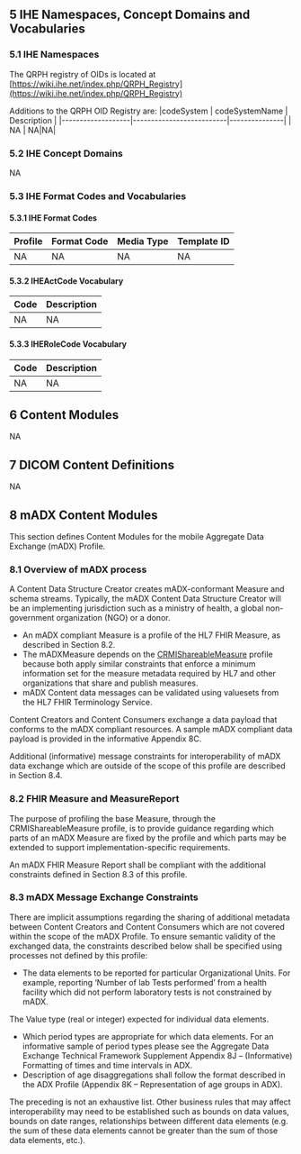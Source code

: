 ## 5 IHE Namespaces, Concept Domains and Vocabularies

### 5.1 IHE Namespaces
The QRPH registry of OIDs is located at [https://wiki.ihe.net/index.php/QRPH_Registry](https://wiki.ihe.net/index.php/QRPH_Registry)

Additions to the QRPH OID Registry are:
|codeSystem | codeSystemName | Description |
|-------------------|--------------------------|---------------|
| NA | NA|NA|

### 5.2 IHE Concept Domains

NA

### 5.3 IHE Format Codes and Vocabularies

#### 5.3.1 IHE Format Codes
|Profile | Format Code| Media Type | Template ID |
|-------------------|--------------------------|---------------|--------|
| NA | NA|NA|NA|

#### 5.3.2 IHEActCode Vocabulary
|Code| Description |
|-------------------|--------------------------|
| NA | NA|

#### 5.3.3 IHERoleCode Vocabulary
|Code| Description |
|-------------------|--------------------------|
| NA | NA|


## 6 Content Modules

NA

## 7 DICOM Content Definitions

NA
## 8 mADX Content Modules

This section defines Content Modules for the mobile Aggregate Data Exchange (mADX) Profile.

### 8.1 Overview of mADX process
A Content Data Structure Creator creates mADX-conformant Measure and schema streams. Typically, the mADX Content Data Structure Creator will be an implementing jurisdiction such as a ministry of health, a global non-government organization (NGO) or a donor.

- An mADX compliant Measure is a profile of the HL7 FHIR Measure, as described in Section 8.2.
- The mADXMeasure depends on the [CRMIShareableMeasure](http://hl7.org/fhir/uv/crmi/StructureDefinition/crmi-shareablemeasure) profile because both apply similar constraints that enforce a minimum information set for the measure metadata required by HL7 and other organizations that share and publish measures.
- mADX Content data messages can be validated using valuesets from the HL7 FHIR Terminology Service.

Content Creators and Content Consumers exchange a data payload that conforms to the mADX compliant resources. A sample mADX compliant data payload is provided in the informative Appendix 8C.

Additional (informative) message constraints for interoperability of mADX data exchange which are outside of the scope of this profile are described in Section 8.4.

<a name="section-8.2"> </a>

### 8.2 FHIR Measure and MeasureReport

The purpose of profiling the base Measure, through the CRMIShareableMeasure profile,  is to provide guidance regarding which parts of an mADX Measure are fixed by the profile and which parts may be extended to support implementation-specific requirements.

An mADX FHIR Measure Report shall be compliant with the additional constraints defined in Section 8.3 of this profile.

### 8.3 mADX Message Exchange Constraints

There are implicit assumptions regarding the sharing of additional metadata between Content Creators and Content Consumers which are not covered within the scope of the mADX Profile. To ensure semantic validity of the exchanged data, the constraints described below shall be specified using processes not defined by this profile:
- The data elements to be reported for particular Organizational Units. For example, reporting ‘Number of lab Tests performed’ from a health facility which did not perform laboratory tests is not constrained by mADX.

The Value type (real or integer) expected for individual data elements.

- Which period types are appropriate for which data elements. For an informative sample of period types please see the Aggregate Data Exchange Technical Framework Supplement Appendix 8J – (Informative) Formatting of times and time intervals in ADX.
- Description of age disaggregations shall follow the format described in the ADX Profile (Appendix 8K – Representation of age groups in ADX).

The preceding is not an exhaustive list. Other business rules that may affect interoperability may need to be established such as bounds on data values, bounds on date ranges, relationships between different data elements (e.g. the sum of these data elements cannot be greater than the sum of those data elements, etc.).